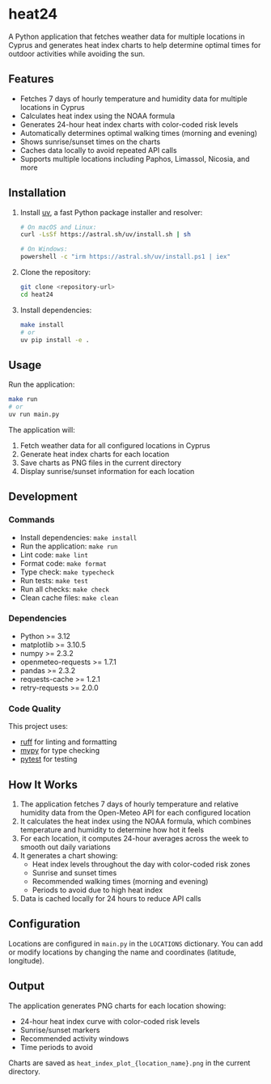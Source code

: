 # heat24

A Python application that fetches weather data for multiple locations in Cyprus and generates heat index charts to help determine optimal times for outdoor activities while avoiding the sun.

## Features

- Fetches 7 days of hourly temperature and humidity data for multiple locations in Cyprus
- Calculates heat index using the NOAA formula
- Generates 24-hour heat index charts with color-coded risk levels
- Automatically determines optimal walking times (morning and evening)
- Shows sunrise/sunset times on the charts
- Caches data locally to avoid repeated API calls
- Supports multiple locations including Paphos, Limassol, Nicosia, and more

## Installation

1. Install [uv](https://docs.astral.sh/uv/), a fast Python package installer and resolver:
   ```bash
   # On macOS and Linux:
   curl -LsSf https://astral.sh/uv/install.sh | sh
   
   # On Windows:
   powershell -c "irm https://astral.sh/uv/install.ps1 | iex"
   ```

2. Clone the repository:
   ```bash
   git clone <repository-url>
   cd heat24
   ```

3. Install dependencies:
   ```bash
   make install
   # or
   uv pip install -e .
   ```

## Usage

Run the application:
```bash
make run
# or
uv run main.py
```

The application will:
1. Fetch weather data for all configured locations in Cyprus
2. Generate heat index charts for each location
3. Save charts as PNG files in the current directory
4. Display sunrise/sunset information for each location

## Development

### Commands

- Install dependencies: `make install`
- Run the application: `make run`
- Lint code: `make lint`
- Format code: `make format`
- Type check: `make typecheck`
- Run tests: `make test`
- Run all checks: `make check`
- Clean cache files: `make clean`

### Dependencies

- Python >= 3.12
- matplotlib >= 3.10.5
- numpy >= 2.3.2
- openmeteo-requests >= 1.7.1
- pandas >= 2.3.2
- requests-cache >= 1.2.1
- retry-requests >= 2.0.0

### Code Quality

This project uses:
- [ruff](https://docs.astral.sh/ruff/) for linting and formatting
- [mypy](http://mypy-lang.org/) for type checking
- [pytest](https://docs.pytest.org/) for testing

## How It Works

1. The application fetches 7 days of hourly temperature and relative humidity data from the Open-Meteo API for each configured location
2. It calculates the heat index using the NOAA formula, which combines temperature and humidity to determine how hot it feels
3. For each location, it computes 24-hour averages across the week to smooth out daily variations
4. It generates a chart showing:
   - Heat index levels throughout the day with color-coded risk zones
   - Sunrise and sunset times
   - Recommended walking times (morning and evening)
   - Periods to avoid due to high heat index
5. Data is cached locally for 24 hours to reduce API calls

## Configuration

Locations are configured in `main.py` in the `LOCATIONS` dictionary. You can add or modify locations by changing the name and coordinates (latitude, longitude).

## Output

The application generates PNG charts for each location showing:
- 24-hour heat index curve with color-coded risk levels
- Sunrise/sunset markers
- Recommended activity windows
- Time periods to avoid

Charts are saved as `heat_index_plot_{location_name}.png` in the current directory.